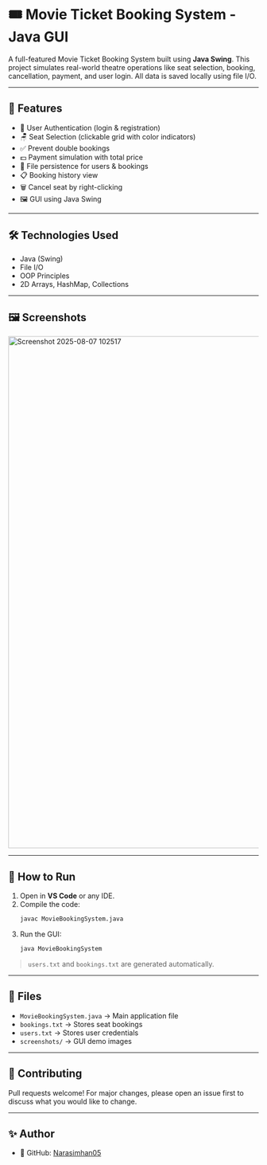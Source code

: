 # 🎟️ Movie Ticket Booking System - Java GUI

A full-featured Movie Ticket Booking System built using **Java Swing**. This project simulates real-world theatre operations like seat selection, booking, cancellation, payment, and user login. All data is saved locally using file I/O.

---

## 🚀 Features

- 🧑 User Authentication (login & registration)
- 🪑 Seat Selection (clickable grid with color indicators)
- ✅ Prevent double bookings
- 💵 Payment simulation with total price
- 📂 File persistence for users & bookings
- 📋 Booking history view
- 🗑️ Cancel seat by right-clicking
- 🖼️ GUI using Java Swing

---

## 🛠️ Technologies Used

- Java (Swing)
- File I/O
- OOP Principles
- 2D Arrays, HashMap, Collections

---

## 🖼️ Screenshots

<img width="1909" height="1028" alt="Screenshot 2025-08-07 102517" src="https://github.com/user-attachments/assets/5b061999-75b3-4074-af78-9d9862a96e39" />

---

## 🏃 How to Run

1. Open in **VS Code** or any IDE.
2. Compile the code:
    ```bash
    javac MovieBookingSystem.java
    ```
3. Run the GUI:
    ```bash
    java MovieBookingSystem
    ```

> `users.txt` and `bookings.txt` are generated automatically.

---

## 📁 Files

- `MovieBookingSystem.java` → Main application file
- `bookings.txt` → Stores seat bookings
- `users.txt` → Stores user credentials
- `screenshots/` → GUI demo images

---

## 🤝 Contributing

Pull requests welcome! For major changes, please open an issue first to discuss what you would like to change.

---

## ✨ Author

- 🔗 GitHub: [Narasimhan05](https://github.com/Narasimhan05)
